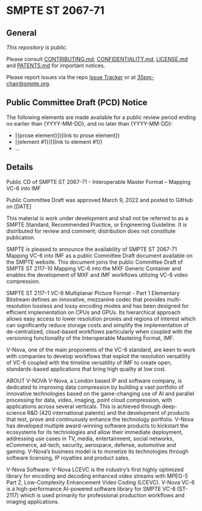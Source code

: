 # SMPTE ST 2067-71

## General

_This repository is *public*._

Please consult [CONTRIBUTING.md](./CONTRIBUTING.md), [CONFIDENTIALITY.md](./CONFIDENTIALITY.md), [LICENSE.md](./LICENSE.md) and
[PATENTS.md](./PATENTS.md) for important notices.


Please report issues via the repo [Issue Tracker](https://github.com/SMPTE/st2067-71/issues) or at [35pm-chair@smpte.org](mailto:35pm-chair@smpte.org).

## Public Committee Draft (PCD) Notice

The following elements are made available for a public review period ending no earlier than {YYYY-MM-DD}, and no later than {YYYY-MM-DD}:

* [{prose element}]({link to prose element})
* [{element #1}]({link to element #1})
* ...

## Details

Public CD of SMPTE ST 2067-71 - Interoperable Master Format – Mapping VC-6 into IMF

Public Committee Draft was approved March 9, 2022 and posted to GitHub on [DATE]

This material is work under development and shall not be referred to as a SMPTE Standard, Recommended Practice, or Engineering Guideline. It is distributed for review and comment; distribution does not constitute publication.

SMPTE is pleased to announce the availability of SMPTE ST 2067-71 Mapping VC-6 into IMF as a public Committee Draft document available on the SMPTE website. This document joins the public Committee Draft of SMPTE ST 2117-10 Mapping VC-6 into the MXF Generic Container and enables the development of MXF and IMF workflows utilizing VC-6 video compression.

SMPTE ST 2117-1 VC-6 Multiplanar Picture Format - Part 1 Elementary Bitstream defines an innovative, mezzanine codec that provides multi-resolution lossless and lossy encoding modes and has been designed for efficient implementation on CPUs and GPUs. Its hierarchical approach allows easy access to lower resolution proxies and regions of interest which can significantly reduce storage costs and simplify the implementation of de-centralized, cloud-based workflows particularly when coupled with the versioning functionality of the Interoperable Mastering Format, IMF.

V-Nova, one of the main proponents of the VC-6 standard, are keen to work with companies to develop workflows that exploit the resolution versatility of VC-6 coupled with the timeline versatility of IMF to create open, standards-based applications that bring high quality at low cost.

ABOUT V-NOVA
V-Nova, a London based IP and software company, is dedicated to improving data compression by building a vast portfolio of innovative technologies based on the game-changing use of AI and parallel processing for data, video, imaging, point cloud compression, with applications across several verticals. This is achieved through deep-science R&D (420 international patents) and the development of products that test, prove and continuously enhance the technology portfolio. V-Nova has developed multiple award-winning software products to kickstart the ecosystems for its technologies and allow their immediate deployment, addressing use cases in TV, media, entertainment, social networks, eCommerce, ad-tech, security, aerospace, defense, automotive and gaming. V-Nova’s business model is to monetize its technologies through software licensing, IP royalties and product sales.

V-Nova Software:
V-Nova LCEVC is the industry’s first highly optimized library for encoding and decoding enhanced video streams with MPEG-5 Part 2, Low-Complexity Enhancement Video Coding (LCEVC).
V-Nova VC-6 is a high-performance AI-powered software library for SMPTE VC-6 (ST-2117) which is used primarily for professional production workflows and imaging applications.
